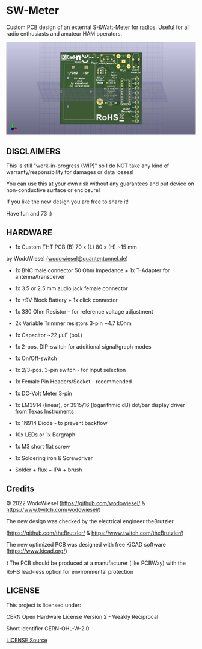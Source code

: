 # SW-Meter

Custom PCB design of an external S-&amp;Watt-Meter for radios. Useful for all radio enthusiasts and amateur HAM operators.

![PCB](/docs/swmeter-3d-front.png)

## DISCLAIMERS

This is still "work-in-progress (WIP)" so I do NOT take any kind of warranty/responsibility for damages or data losses!

You can use this at your own risk without any guarantees and put device on non-conductive surface or enclosure!

If you like the new design you are free to share it!

Have fun and 73 :)

## HARDWARE

- 1x Custom THT PCB (B) 70 x (L) 80 x (H) ~15 mm

 by WodoWiesel (wodowiesel@quantentunnel.de)

- 1x BNC male connector 50 Ohm Impedance + 1x T-Adapter for antenna/transceiver

- 1x 3.5 or 2.5 mm audio jack female connector

- 1x +9V Block Battery + 1x click connector

- 1x 330 Ohm Resistor – for reference voltage adjustment

- 2x Variable Trimmer resistors 3-pin ~4.7 kOhm

- 1x Capacitor ~22 µuF (pol.)

- 1x 2-pos. DIP-switch for additional signal/graph modes

- 1x On/Off-switch

- 1x 2/3-pos. 3-pin switch - for Input selection

- 1x Female Pin Headers/Socket - recommended

- 1x DC-Volt Meter 3-pin

- 1x LM3914 (linear), or 3915/16 (logarithmic dB) dot/bar display driver from Texas Instruments

- 1x 1N914 Diode - to prevent backflow

- 10x LEDs or 1x Bargraph

- 1x M3 short flat screw

- 1x Soldering iron & Screwdriver

- Solder + flux + IPA + brush

## Credits

©️ 2022 WodoWiesel (https://github.com/wodowiesel/ & https://www.twitch.com/wodowiesel/)

The new design was checked by the electrical engineer theBrutzler

(https://github.com/theBrutzler/ & https://www.twitch.com/theBrutzler/)

The new optimized PCB was designed with free KiCAD software (https://www.kicad.org/)

❗ The PCB should be produced at a manufacturer (like PCBWay) with the RoHS lead-less option for environmental protection

## LICENSE

This project is licensed under:

CERN Open Hardware License Version 2 - Weakly Reciprocal

Short identifier CERN-OHL-W-2.0

[LICENSE Source](https://spdx.org/licenses/CERN-OHL-W-2.0.html)

